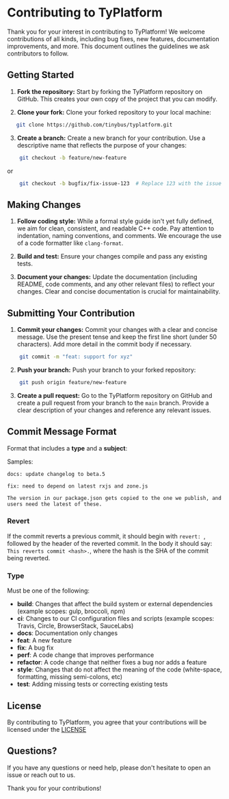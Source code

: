 # Contributing to TyPlatform

Thank you for your interest in contributing to TyPlatform! We welcome contributions
of all kinds, including bug fixes, new features, documentation improvements,
and more.  This document outlines the guidelines we ask contributors to follow.

## Getting Started

1. **Fork the repository:** Start by forking the TyPlatform repository on GitHub. This creates your own copy of the project that you can modify.

2. **Clone your fork:** Clone your forked repository to your local machine:

```bash
   git clone https://github.com/tinybus/typlatform.git
```

3.  **Create a branch:** Create a new branch for your contribution.  Use a descriptive name that reflects the purpose of your changes:

```bash
    git checkout -b feature/new-feature
```

or

```bash
    git checkout -b bugfix/fix-issue-123  # Replace 123 with the issue number
```

## Making Changes

1.  **Follow coding style:**  While a formal style guide isn't yet fully defined, we aim for clean, consistent, and readable C++ code.  Pay attention to indentation, naming conventions, and comments.  We encourage the use of a code formatter like `clang-format`.

2.  **Build and test:**  Ensure your changes compile and pass any existing tests. 

3.  **Document your changes:**  Update the documentation (including README, code comments, and any other relevant files) to reflect your changes.  Clear and concise documentation is crucial for maintainability.

## Submitting Your Contribution

1.  **Commit your changes:** Commit your changes with a clear and concise message.  Use the present tense and keep the first line short (under 50 characters).  Add more detail in the commit body if necessary.

```bash
    git commit -m "feat: support for xyz"
```

2.  **Push your branch:** Push your branch to your forked repository:

```bash
    git push origin feature/new-feature
```

3.  **Create a pull request:**  Go to the TyPlatform repository on GitHub and create a pull request from your branch to the `main` branch.  Provide a clear description of your changes and reference any relevant issues.

## Commit Message Format

Format that includes a **type** and a **subject**:

Samples:
```
docs: update changelog to beta.5
```
```
fix: need to depend on latest rxjs and zone.js

The version in our package.json gets copied to the one we publish, and users need the latest of these.
```

### Revert

If the commit reverts a previous commit, it should begin with `revert: `, followed by the header of the reverted commit. In the body it should say: `This reverts commit <hash>.`, where the hash is the SHA of the commit being reverted.

### Type

Must be one of the following:

* **build**: Changes that affect the build system or external dependencies (example scopes: gulp, broccoli, npm)
* **ci**: Changes to our CI configuration files and scripts (example scopes: Travis, Circle, BrowserStack, SauceLabs)
* **docs**: Documentation only changes
* **feat**: A new feature
* **fix**: A bug fix
* **perf**: A code change that improves performance
* **refactor**: A code change that neither fixes a bug nor adds a feature
* **style**: Changes that do not affect the meaning of the code (white-space, formatting, missing semi-colons, etc)
* **test**: Adding missing tests or correcting existing tests

## License

By contributing to TyPlatform, you agree that your contributions will be licensed under the [LICENSE](https://github.com/tinybus/typlatform/blob/master/LICENSE)

## Questions?

If you have any questions or need help, please don't hesitate to open an issue or reach out to us.

Thank you for your contributions!
